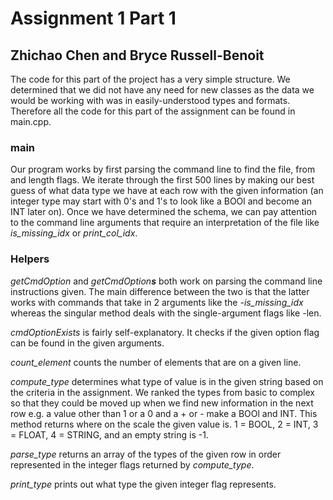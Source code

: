 # Assignment 1 Part 1
## Zhichao Chen and Bryce Russell-Benoit

The code for this part of the project has a very simple structure. We determined that we did not 
have any need for new classes as the data we would be working with was in easily-understood types
and formats. Therefore all the code for this part of the assignment can be found in main.cpp.

### **main**
Our program works by first parsing the command line to find the file, from and length flags.
We iterate through the first 500 lines by making our best guess of what data type we have at each
row with the given information (an integer type may start with 0's and 1's to look like a BOOl and
become an INT later on). Once we have determined the schema, we can pay attention to the command
line arguments that require an interpretation of the file like *is_missing_idx* or *print_col_idx*.

### **Helpers**
*getCmdOption* and *getCmdOption**s*** both work on parsing the command line instructions given.
The main difference between the two is that the latter works with commands that take in 2 arguments
like the *-is_missing_idx* whereas the singular method deals with the single-argument flags like 
-len.

*cmdOptionExists* is fairly self-explanatory. It checks if the given option flag can be found in
the given arguments.

*count_element* counts the number of elements that are on a given line.

*compute_type* determines what type of value is in the given string based on the criteria in the 
assignment. We ranked the types from basic to complex so that they could be moved up when we find
new information in the next row e.g. a value other than 1 or a 0 and a + or - make a BOOl and INT.
This method returns where on the scale the given value is. 
1 = BOOL, 2 = INT, 3 = FLOAT, 4 = STRING, and an empty string is -1.

*parse_type* returns an array of the types of the given row in order represented in the integer 
flags returned by *compute_type*.

*print_type* prints out what type the given integer flag represents.


